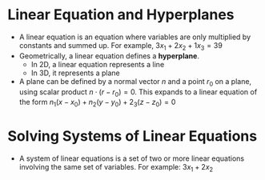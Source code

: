 # Linear Equation and Hyperplanes
- A linear equation is an equation where variables are only multiplied by constants and summed up. For example, $3x_{1}+2x_{2}+1x_{3}=39$
- Geometrically, a linear equation defines a **hyperplane**.
	- In 2D, a linear equation represents a line
	- In 3D, it represents a plane
- A plane can be defined by a normal vector $n$ and a point $r_{0}$ on a plane, using scalar product $n \cdot (r - r_{0}) = 0$. This expands to a linear equation of the form $n_{1}(x-x_{0}) + n_{2}(y-y_{0})+2_{3}(z-z_{0})=0$

# Solving Systems of Linear Equations
- A system of linear equations is a set of two or more linear equations involving the same set of variables. For example: $3x_{1}+2x_{2}$